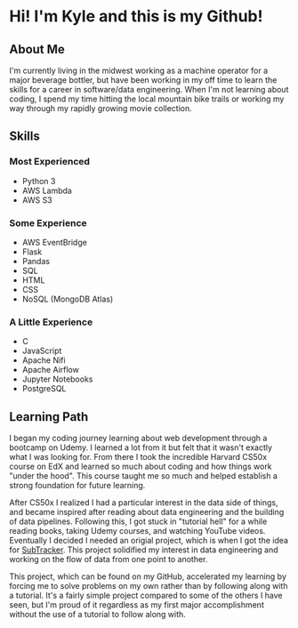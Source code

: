 # Hi! I'm Kyle and this is my Github!
## About Me
I'm currently living in the midwest working as a machine operator for a major beverage bottler, but have been working in my off time to learn the skills for a career in software/data engineering. When I'm not learning about coding, I spend my time hitting the local mountain bike trails or working my way through my rapidly growing movie collection.

## Skills
### Most Experienced
* Python 3
* AWS Lambda
* AWS S3

### Some Experience
* AWS EventBridge
* Flask
* Pandas
* SQL
* HTML
* CSS
* NoSQL (MongoDB Atlas)

### A Little Experience
* C
* JavaScript
* Apache Nifi
* Apache Airflow
* Jupyter Notebooks
* PostgreSQL

## Learning Path
I began my coding journey learning about web development through a bootcamp on Udemy. I learned a lot from it but felt that it wasn't exactly what I was looking for. From there I took the incredible Harvard CS50x course on EdX and learned so much about coding and how things work "under the hood". This course taught me so much and helped establish a strong foundation for future learning.

After CS50x I realized I had a particular interest in the data side of things, and became inspired after reading about data engineering and the building of data pipelines. Following this, I got stuck in "tutorial hell" for a while reading books, taking Udemy courses, and watching YouTube videos. Eventually I decided I needed an origial project, which is when I got the idea for [SubTracker](https://github.com/kjqmiller/SubTracker/blob/main/README.md). This project solidified my interest in data engineering and working on the flow of data from one point to another.

This project, which can be found on my GitHub, accelerated my learning by forcing me to solve problems on my own rather than by following along with a tutorial. It's a fairly simple project compared to some of the others I have seen, but I'm proud of it regardless as my first major accomplishment without the use of a tutorial to follow along with.


<!---
kjqmiller/kjqmiller is a ✨ special ✨ repository because its `README.md` (this file) appears on your GitHub profile.
You can click the Preview link to take a look at your changes.
--->
